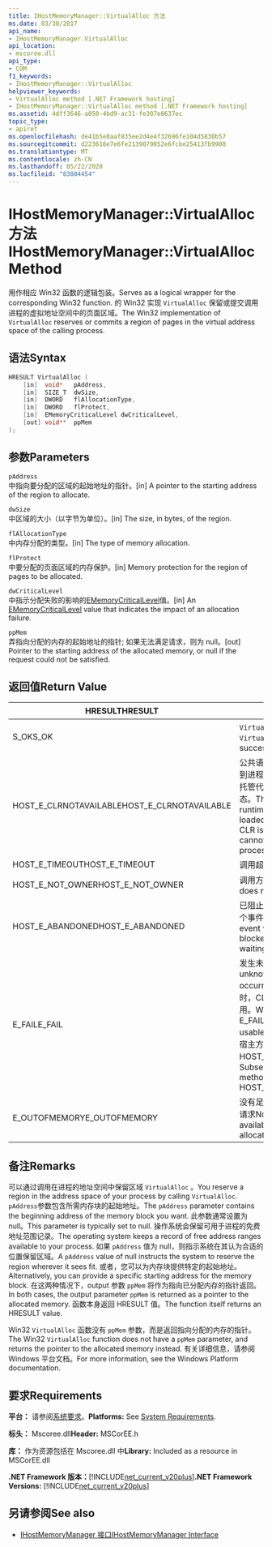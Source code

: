 ```yaml
---
title: IHostMemoryManager::VirtualAlloc 方法
ms.date: 03/30/2017
api_name:
- IHostMemoryManager.VirtualAlloc
api_location:
- mscoree.dll
api_type:
- COM
f1_keywords:
- IHostMemoryManager::VirtualAlloc
helpviewer_keywords:
- VirtualAlloc method [.NET Framework hosting]
- IHostMemoryManager::VirtualAlloc method [.NET Framework hosting]
ms.assetid: 4dff3646-a050-4bd9-ac31-fe307e8637ec
topic_type:
- apiref
ms.openlocfilehash: de41b5e0aaf835ee2d4e4f32696fe104d5830b57
ms.sourcegitcommit: d223616e7e6fe2139079052e6fcbe25413fb9900
ms.translationtype: MT
ms.contentlocale: zh-CN
ms.lasthandoff: 05/22/2020
ms.locfileid: "83804454"
---
```

# <a name="ihostmemorymanagervirtualalloc-method"></a><span data-ttu-id="05973-102">IHostMemoryManager::VirtualAlloc 方法</span><span class="sxs-lookup"><span data-stu-id="05973-102">IHostMemoryManager::VirtualAlloc Method</span></span>
<span data-ttu-id="05973-103">用作相应 Win32 函数的逻辑包装。</span><span class="sxs-lookup"><span data-stu-id="05973-103">Serves as a logical wrapper for the corresponding Win32 function.</span></span> <span data-ttu-id="05973-104">的 Win32 实现 `VirtualAlloc` 保留或提交调用进程的虚拟地址空间中的页面区域。</span><span class="sxs-lookup"><span data-stu-id="05973-104">The Win32 implementation of `VirtualAlloc` reserves or commits a region of pages in the virtual address space of the calling process.</span></span>  
  
## <a name="syntax"></a><span data-ttu-id="05973-105">语法</span><span class="sxs-lookup"><span data-stu-id="05973-105">Syntax</span></span>  
  
```cpp  
HRESULT VirtualAlloc (  
    [in]  void*   pAddress,  
    [in]  SIZE_T  dwSize,  
    [in]  DWORD   flAllocationType,  
    [in]  DWORD   flProtect,  
    [in]  EMemoryCriticalLevel dwCriticalLevel,  
    [out] void**  ppMem  
);  
```  
  
## <a name="parameters"></a><span data-ttu-id="05973-106">参数</span><span class="sxs-lookup"><span data-stu-id="05973-106">Parameters</span></span>  
 `pAddress`  
 <span data-ttu-id="05973-107">中指向要分配的区域的起始地址的指针。</span><span class="sxs-lookup"><span data-stu-id="05973-107">[in] A pointer to the starting address of the region to allocate.</span></span>  
  
 `dwSize`  
 <span data-ttu-id="05973-108">中区域的大小（以字节为单位）。</span><span class="sxs-lookup"><span data-stu-id="05973-108">[in] The size, in bytes, of the region.</span></span>  
  
 `flAllocationType`  
 <span data-ttu-id="05973-109">中内存分配的类型。</span><span class="sxs-lookup"><span data-stu-id="05973-109">[in] The type of memory allocation.</span></span>  
  
 `flProtect`  
 <span data-ttu-id="05973-110">中要分配的页面区域的内存保护。</span><span class="sxs-lookup"><span data-stu-id="05973-110">[in] Memory protection for the region of pages to be allocated.</span></span>  
  
 `dwCriticalLevel`  
 <span data-ttu-id="05973-111">中指示分配失败的影响的[EMemoryCriticalLevel](ememorycriticallevel-enumeration.md)值。</span><span class="sxs-lookup"><span data-stu-id="05973-111">[in] An [EMemoryCriticalLevel](ememorycriticallevel-enumeration.md) value that indicates the impact of an allocation failure.</span></span>  
  
 `ppMem`  
 <span data-ttu-id="05973-112">弄指向分配的内存的起始地址的指针; 如果无法满足请求，则为 null。</span><span class="sxs-lookup"><span data-stu-id="05973-112">[out] Pointer to the starting address of the allocated memory, or null if the request could not be satisfied.</span></span>  
  
## <a name="return-value"></a><span data-ttu-id="05973-113">返回值</span><span class="sxs-lookup"><span data-stu-id="05973-113">Return Value</span></span>  
  
|<span data-ttu-id="05973-114">HRESULT</span><span class="sxs-lookup"><span data-stu-id="05973-114">HRESULT</span></span>|<span data-ttu-id="05973-115">说明</span><span class="sxs-lookup"><span data-stu-id="05973-115">Description</span></span>|  
|-------------|-----------------|  
|<span data-ttu-id="05973-116">S_OK</span><span class="sxs-lookup"><span data-stu-id="05973-116">S_OK</span></span>|<span data-ttu-id="05973-117">`VirtualAlloc`已成功返回。</span><span class="sxs-lookup"><span data-stu-id="05973-117">`VirtualAlloc` returned successfully.</span></span>|  
|<span data-ttu-id="05973-118">HOST_E_CLRNOTAVAILABLE</span><span class="sxs-lookup"><span data-stu-id="05973-118">HOST_E_CLRNOTAVAILABLE</span></span>|<span data-ttu-id="05973-119">公共语言运行时（CLR）未加载到进程中，或 CLR 处于无法运行托管代码或成功处理调用的状态。</span><span class="sxs-lookup"><span data-stu-id="05973-119">The common language runtime (CLR) has not been loaded into a process, or the CLR is in a state in which it cannot run managed code or process the call successfully.</span></span>|  
|<span data-ttu-id="05973-120">HOST_E_TIMEOUT</span><span class="sxs-lookup"><span data-stu-id="05973-120">HOST_E_TIMEOUT</span></span>|<span data-ttu-id="05973-121">调用超时。</span><span class="sxs-lookup"><span data-stu-id="05973-121">The call timed out.</span></span>|  
|<span data-ttu-id="05973-122">HOST_E_NOT_OWNER</span><span class="sxs-lookup"><span data-stu-id="05973-122">HOST_E_NOT_OWNER</span></span>|<span data-ttu-id="05973-123">调用方不拥有该锁。</span><span class="sxs-lookup"><span data-stu-id="05973-123">The caller does not own the lock.</span></span>|  
|<span data-ttu-id="05973-124">HOST_E_ABANDONED</span><span class="sxs-lookup"><span data-stu-id="05973-124">HOST_E_ABANDONED</span></span>|<span data-ttu-id="05973-125">已阻止的线程或纤程正在等待某个事件时，该事件被取消。</span><span class="sxs-lookup"><span data-stu-id="05973-125">An event was canceled while a blocked thread or fiber was waiting on it.</span></span>|  
|<span data-ttu-id="05973-126">E_FAIL</span><span class="sxs-lookup"><span data-stu-id="05973-126">E_FAIL</span></span>|<span data-ttu-id="05973-127">发生未知的灾难性故障。</span><span class="sxs-lookup"><span data-stu-id="05973-127">An unknown catastrophic failure occurred.</span></span> <span data-ttu-id="05973-128">当方法返回 E_FAIL 时，CLR 在该进程内将不再可用。</span><span class="sxs-lookup"><span data-stu-id="05973-128">When a method returns E_FAIL, the CLR is no longer usable within the process.</span></span> <span data-ttu-id="05973-129">对宿主方法的后续调用会返回 HOST_E_CLRNOTAVAILABLE。</span><span class="sxs-lookup"><span data-stu-id="05973-129">Subsequent calls to hosting methods return HOST_E_CLRNOTAVAILABLE.</span></span>|  
|<span data-ttu-id="05973-130">E_OUTOFMEMORY</span><span class="sxs-lookup"><span data-stu-id="05973-130">E_OUTOFMEMORY</span></span>|<span data-ttu-id="05973-131">没有足够的可用内存来完成分配请求</span><span class="sxs-lookup"><span data-stu-id="05973-131">Not enough memory was available to complete the allocation request</span></span>|  
  
## <a name="remarks"></a><span data-ttu-id="05973-132">备注</span><span class="sxs-lookup"><span data-stu-id="05973-132">Remarks</span></span>  
 <span data-ttu-id="05973-133">可以通过调用在进程的地址空间中保留区域 `VirtualAlloc` 。</span><span class="sxs-lookup"><span data-stu-id="05973-133">You reserve a region in the address space of your process by calling `VirtualAlloc`.</span></span> <span data-ttu-id="05973-134">`pAddress`参数包含所需内存块的起始地址。</span><span class="sxs-lookup"><span data-stu-id="05973-134">The `pAddress` parameter contains the beginning address of the memory block you want.</span></span> <span data-ttu-id="05973-135">此参数通常设置为 null。</span><span class="sxs-lookup"><span data-stu-id="05973-135">This parameter is typically set to null.</span></span> <span data-ttu-id="05973-136">操作系统会保留可用于进程的免费地址范围记录。</span><span class="sxs-lookup"><span data-stu-id="05973-136">The operating system keeps a record of free address ranges available to your process.</span></span> <span data-ttu-id="05973-137">如果 `pAddress` 值为 null，则指示系统在其认为合适的位置保留区域。</span><span class="sxs-lookup"><span data-stu-id="05973-137">A `pAddress` value of null instructs the system to reserve the region wherever it sees fit.</span></span> <span data-ttu-id="05973-138">或者，您可以为内存块提供特定的起始地址。</span><span class="sxs-lookup"><span data-stu-id="05973-138">Alternatively, you can provide a specific starting address for the memory block.</span></span> <span data-ttu-id="05973-139">在这两种情况下，output 参数 `ppMem` 将作为指向已分配内存的指针返回。</span><span class="sxs-lookup"><span data-stu-id="05973-139">In both cases, the output parameter `ppMem` is returned as a pointer to the allocated memory.</span></span> <span data-ttu-id="05973-140">函数本身返回 HRESULT 值。</span><span class="sxs-lookup"><span data-stu-id="05973-140">The function itself returns an HRESULT value.</span></span>  
  
 <span data-ttu-id="05973-141">Win32 `VirtualAlloc` 函数没有 `ppMem` 参数，而是返回指向分配的内存的指针。</span><span class="sxs-lookup"><span data-stu-id="05973-141">The Win32 `VirtualAlloc` function does not have a `ppMem` parameter, and returns the pointer to the allocated memory instead.</span></span> <span data-ttu-id="05973-142">有关详细信息，请参阅 Windows 平台文档。</span><span class="sxs-lookup"><span data-stu-id="05973-142">For more information, see the Windows Platform documentation.</span></span>  
  
## <a name="requirements"></a><span data-ttu-id="05973-143">要求</span><span class="sxs-lookup"><span data-stu-id="05973-143">Requirements</span></span>  
 <span data-ttu-id="05973-144">**平台：** 请参阅[系统要求](../../get-started/system-requirements.md)。</span><span class="sxs-lookup"><span data-stu-id="05973-144">**Platforms:** See [System Requirements](../../get-started/system-requirements.md).</span></span>  
  
 <span data-ttu-id="05973-145">**标头：** Mscoree.dll</span><span class="sxs-lookup"><span data-stu-id="05973-145">**Header:** MSCorEE.h</span></span>  
  
 <span data-ttu-id="05973-146">**库：** 作为资源包括在 Mscoree.dll 中</span><span class="sxs-lookup"><span data-stu-id="05973-146">**Library:** Included as a resource in MSCorEE.dll</span></span>  
  
 <span data-ttu-id="05973-147">**.NET Framework 版本：**[!INCLUDE[net_current_v20plus](../../../../includes/net-current-v20plus-md.md)]</span><span class="sxs-lookup"><span data-stu-id="05973-147">**.NET Framework Versions:** [!INCLUDE[net_current_v20plus](../../../../includes/net-current-v20plus-md.md)]</span></span>  
  
## <a name="see-also"></a><span data-ttu-id="05973-148">另请参阅</span><span class="sxs-lookup"><span data-stu-id="05973-148">See also</span></span>

- [<span data-ttu-id="05973-149">IHostMemoryManager 接口</span><span class="sxs-lookup"><span data-stu-id="05973-149">IHostMemoryManager Interface</span></span>](ihostmemorymanager-interface.md)

